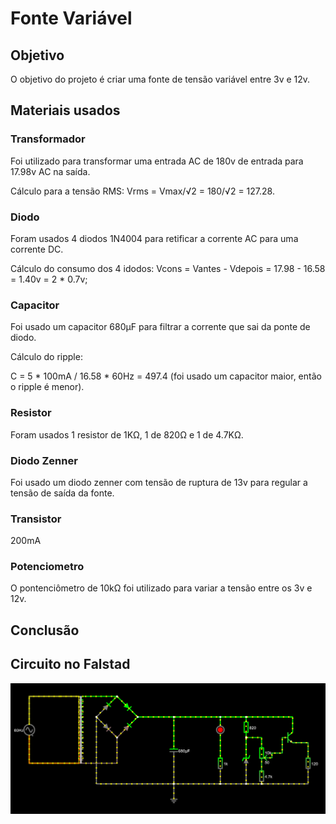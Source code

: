 # Fonte Variável

## Objetivo
O objetivo do projeto é criar uma fonte de tensão variável entre 3v e 12v.

## Materiais usados
### Transformador
Foi utilizado para transformar uma entrada AC de 180v de entrada para 17.98v AC na saída.

Cálculo para a tensão RMS:
Vrms = Vmax/√2 = 180/√2 = 127.28.

### Diodo
Foram usados 4 diodos 1N4004 para retificar a corrente AC para uma corrente DC.

Cálculo do consumo dos 4 idodos:
Vcons = Vantes - Vdepois = 17.98 - 16.58 = 1.40v = 2 * 0.7v;

### Capacitor
Foi usado um capacitor 680µF para filtrar a corrente que sai da ponte de diodo.

Cálculo do ripple:

C = 5 * 100mA / 16.58 * 60Hz = 497.4 (foi usado um capacitor maior, então o ripple é menor).

### Resistor
Foram usados 1 resistor de 1KΩ, 1 de 820Ω e 1 de 4.7KΩ.

### Diodo Zenner
Foi usado um diodo zenner com tensão de ruptura de 13v para regular a tensão de saída da fonte.

### Transistor
200mA

### Potenciometro
O pontenciômetro de 10kΩ foi utilizado para variar a tensão entre os 3v e 12v.

## Conclusão


## Circuito no Falstad
![Imagem do circuito feito no Falstad](imagens/circuito_falstad.PNG)
